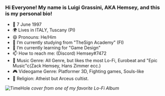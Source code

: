 ### Hi Everyone! My name is Luigi Grassini, AKA Hemsey, and this is my personal bio!

- 🎂 7 June 1997
- 🌍 Lives in ITALY, Tuscany (PI)
- 😄 Pronouns: He/Him
- 🔭 I’m currently studying from "TheSign Academy" (FI)
- 🌱 I’m currently learning for "Game Design"
- 📫 How to reach me: (Discord) Hemsey#7472
- 🎵 Music Genre: All Genre, but likes the most Lo-Fi, Eurobeat and "Epic Music"c(Zack Hemsey, Hans Zimmer ecc.)
- 🎮 Videogame Genre: Platformer 3D, Fighting games, Souls-like
- 🙏 Religion: Atheist but Arceus cultist.

![TimeHole](https://user-images.githubusercontent.com/98153032/150514576-1e909eb7-14e0-490d-a2f5-b973839bf04b.jpg)
*cover from one of my favorite Lo-Fi Album*


